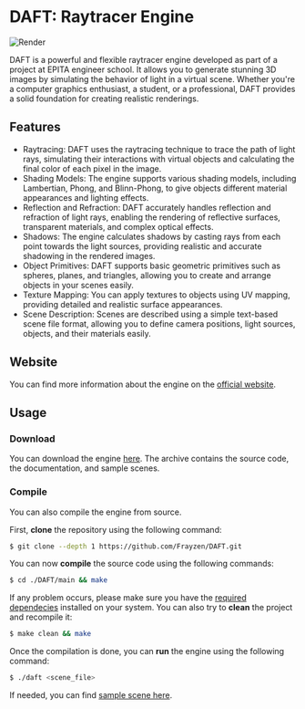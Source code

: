# DAFT: Raytracer Engine
![Render](https://frayzen.github.io/DAFT/assets/img/test.png)

DAFT is a powerful and flexible raytracer engine developed as part of a project at EPITA engineer school. It allows you to generate stunning 3D images by simulating the behavior of light in a virtual scene. Whether you're a computer graphics enthusiast, a student, or a professional, DAFT provides a solid foundation for creating realistic renderings.

## Features
* Raytracing: DAFT uses the raytracing technique to trace the path of light rays, simulating their interactions with virtual objects and calculating the final color of each pixel in the image.
* Shading Models: The engine supports various shading models, including Lambertian, Phong, and Blinn-Phong, to give objects different material appearances and lighting effects.
* Reflection and Refraction: DAFT accurately handles reflection and refraction of light rays, enabling the rendering of reflective surfaces, transparent materials, and complex optical effects.
* Shadows: The engine calculates shadows by casting rays from each point towards the light sources, providing realistic and accurate shadowing in the rendered images.
* Object Primitives: DAFT supports basic geometric primitives such as spheres, planes, and triangles, allowing you to create and arrange objects in your scenes easily.
* Texture Mapping: You can apply textures to objects using UV mapping, providing detailed and realistic surface appearances.
* Scene Description: Scenes are described using a simple text-based scene file format, allowing you to define camera positions, light sources, objects, and their materials easily.

## Website
You can find more information about the engine on the [official website](https://frayzen.github.io/DAFT/).

## Usage
### Download
You can download the engine [here](https://frayzen.github.io/DAFT/#download). The archive contains the source code, the documentation, and sample scenes.

### Compile
You can also compile the engine from source.

First, **clone** the repository using the following command:
```bash
$ git clone --depth 1 https://github.com/Frayzen/DAFT.git
```
You can now **compile** the source code using the following commands:
```bash
$ cd ./DAFT/main && make
```
If any problem occurs, please make sure you have the [required dependecies](https://frayzen.github.io/DAFT/#dependecies) installed on your system. You can also try to **clean** the project and recompile it:
```bash
$ make clean && make
```
Once the compilation is done, you can **run** the engine using the following command:
```bash
$ ./daft <scene_file>
```
If needed, you can find [sample scene here](https://frayzen.github.io/DAFT/#download).